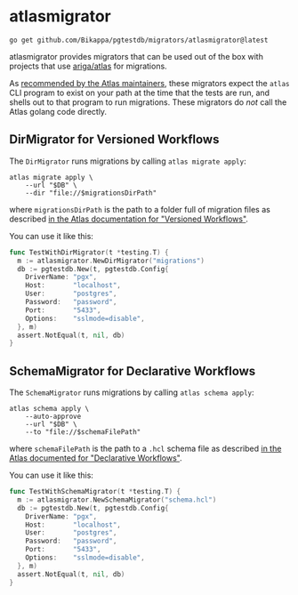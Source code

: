 # atlasmigrator

```shell
go get github.com/Bikappa/pgtestdb/migrators/atlasmigrator@latest
```

atlasmigrator provides migrators that can be used out of the box with projects
that use [ariga/atlas](https://github.com/ariga/atlas) for migrations.

As [recommended by the Atlas
maintainers](https://github.com/ariga/atlas/issues/1527#issuecomment-1465123713),
these migrators expect the `atlas` CLI program to exist on your path at the time
that the tests are run, and shells out to that program to run migrations. These
migrators do *not* call the Atlas golang code directly.


## DirMigrator for Versioned Workflows

The `DirMigrator` runs migrations by calling `atlas migrate apply`:

```shell
atlas migrate apply \
    --url "$DB" \
    --dir "file://$migrationsDirPath"
```

where `migrationsDirPath` is the path to a folder full
of migration files as described [in the Atlas documentation for "Versioned
Workflows"](https://atlasgo.io/versioned/apply).

You can use it like this:

```go
func TestWithDirMigrator(t *testing.T) {
  m := atlasmigrator.NewDirMigrator("migrations")
  db := pgtestdb.New(t, pgtestdb.Config{
    DriverName: "pgx",
    Host:       "localhost",
    User:       "postgres",
    Password:   "password",
    Port:       "5433",
    Options:    "sslmode=disable",
  }, m)
  assert.NotEqual(t, nil, db)
}
```

## SchemaMigrator for Declarative Workflows

The `SchemaMigrator` runs migrations by calling `atlas schema apply`:

```shell
atlas schema apply \
    --auto-approve
    --url "$DB" \
    --to "file://$schemaFilePath"
```

where `schemaFilePath` is the path to a `.hcl` schema file as described [in the
Atlas documented for "Declarative
Workflows"](https://atlasgo.io/declarative/apply).

You can use it like this:
```go
func TestWithSchemaMigrator(t *testing.T) {
  m := atlasmigrator.NewSchemaMigrator("schema.hcl")
  db := pgtestdb.New(t, pgtestdb.Config{
    DriverName: "pgx",
    Host:       "localhost",
    User:       "postgres",
    Password:   "password",
    Port:       "5433",
    Options:    "sslmode=disable",
  }, m)
  assert.NotEqual(t, nil, db)
}
```
